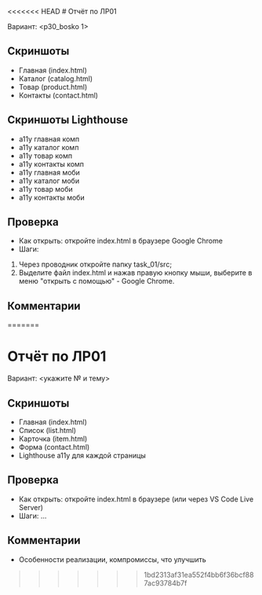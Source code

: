 ﻿<<<<<<< HEAD
﻿# Отчёт по ЛР01

Вариант: <p30_bosko 1>

## Скриншоты
- Главная (index.html)
- Каталог (catalog.html)
- Товар (product.html)
- Контакты (contact.html)
## Скриншоты Lighthouse
- а11у главная комп
- а11у каталог комп
- а11у товар комп
- а11у контакты комп
- а11у главная моби
- а11у каталог моби
- а11у товар моби
- а11у контакты моби

## Проверка
- Как открыть: откройте index.html в браузере Google Chrome
- Шаги:
1. Через проводник откройте папку task_01/src;
2. Выделите файл index.html и нажав правую кнопку мыши, выберите в меню "открыть с помощью" - Google Chrome.

## Комментарии

=======
# Отчёт по ЛР01

Вариант: <укажите № и тему>

## Скриншоты
- Главная (index.html)
- Список (list.html)
- Карточка (item.html)
- Форма (contact.html)
- Lighthouse a11y для каждой страницы

## Проверка
- Как открыть: откройте index.html в браузере (или через VS Code Live Server)
- Шаги: ...

## Комментарии
- Особенности реализации, компромиссы, что улучшить
>>>>>>> 1bd2313af31ea552f4bb6f36bcf887ac93784b7f
